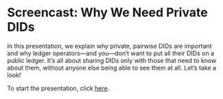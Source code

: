 # Screencast: Why We Need Private DIDs

In this presentation, we explain why private, pairwise DIDs are important and why ledger operators&mdash;and you&mdash;don’t want to put all their DIDs on a public ledger. It’s all about sharing DIDs only with those that need to know about them, without anyone else being able to see them at all. Let’s take a look!

To start the presentation, click [here](https://youtu.be/EKH7vjp_P9o).

